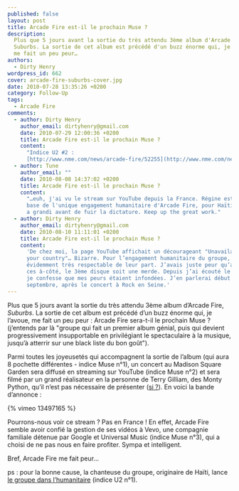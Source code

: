 ```yaml
---
published: false
layout: post
title: Arcade Fire est-il le prochain Muse ?
description:
  Plus que 5 jours avant la sortie du très attendu 3ème album d'Arcade Fire,
  Suburbs. La sortie de cet album est précédé d'un buzz énorme qui, je l'avoue,
  me fait un peu peur…
authors:
  - Dirty Henry
wordpress_id: 662
cover: arcade-fire-suburbs-cover.jpg
date: 2010-07-28 13:35:26 +0200
category: Follow-Up
tags:
  - Arcade Fire
comments:
  - author: Dirty Henry
    author_email: dirtyhenry@gmail.com
    date: 2010-07-29 12:00:36 +0200
    title: Arcade Fire est-il le prochain Muse ?
    content:
      "Indice U2 #2 :
      [http://www.nme.com/news/arcade-fire/52255](http://www.nme.com/news/arcade-fire/52255)"
  - author: Tune
    author_email: ""
    date: 2010-08-08 14:37:02 +0200
    title: Arcade Fire est-il le prochain Muse ?
    content:
      "…euh, j'ai vu le stream sur YouTube depuis la France. Régine est à la
      base de l'unique engagement humanitaire d'Arcade Fire, pour Haïti, où elle
      a grandi avant de fuir la dictature. Keep up the great work."
  - author: Dirty Henry
    author_email: dirtyhenry@gmail.com
    date: 2010-08-10 11:11:01 +0200
    title: Arcade Fire est-il le prochain Muse ?
    content:
      'De chez moi, la page YouTube affichait un décourageant "Unavailable in
      your country"… Bizarre. Pour l’engagement humanitaire du groupe, c’est
      évidemment très respectable de leur part. J’avais juste peur qu’avec tous
      ces à-côté, le 3ème disque soit une merde. Depuis j’ai écouté le disque et
      je confesse que mes peurs étaient infondées. J’en parlerai début
      septembre, après le concert à Rock en Seine.'
---
```


Plus que 5 jours avant la sortie du très attendu 3ème album d’Arcade Fire,
_Suburbs_. La sortie de cet album est précédé d’un buzz énorme qui, je l’avoue,
me fait un peu peur : Arcade Fire sera-t-il le prochain Muse ? (j’entends par là
"groupe qui fait un premier album génial, puis qui devient progressivement
insupportable en privilégiant le spectaculaire à la musique, jusqu’à atterrir
sur une black liste du bon goût").

Parmi toutes les joyeusetés qui accompagnent la sortie de l’album (qui aura 8
pochette différentes - indice Muse n°1), un concert au Madison Square Garden
sera diffusé en streaming sur YouTube (indice Muse n°2) et sera filmé par un
grand réalisateur en la personne de Terry Gilliam, des Monty Python, qu’il n’est
pas nécessaire de présenter ([si ?][1]). En voici la bande d’annonce :

{% vimeo 13497165 %}

Pourrons-nous voir ce stream ? Pas en France ! En effet, Arcade Fire semble
avoir confié la gestion de ses vidéos à Vevo, une compagnie familiale détenue
par Google et Universal Music (indice Muse n°3), qui a choisi de ne pas nous en
faire profiter. Sympa et intelligent.

Bref, Arcade Fire me fait peur…

ps : pour la bonne cause, la chanteuse du groupe, originaire de Haïti, lance
[le groupe dans l’humanitaire](https://www.arcadefire.com/haiti/) (indice U2
n°1).

[1]:
  https://www.themoviedb.org/person/280-terry-gilliam
  "Terry Gilliam sur TMDb"
